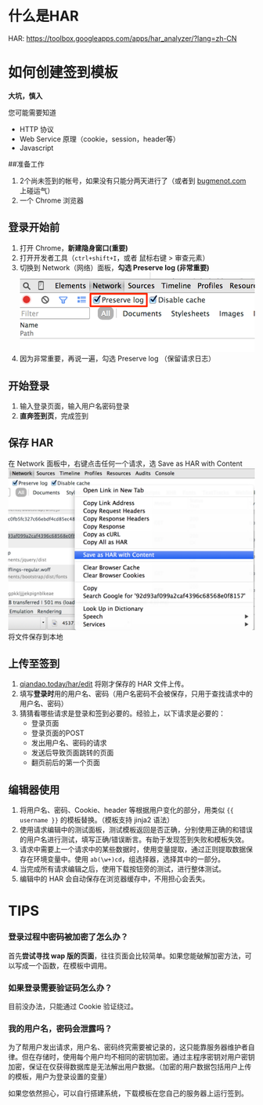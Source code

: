 # 什么是HAR

HAR: https://toolbox.googleapps.com/apps/har_analyzer/?lang=zh-CN

# 如何创建签到模板

**大坑，慎入**

您可能需要知道

* HTTP 协议
* Web Service 原理（cookie，session，header等）
* Javascript

##准备工作

1. 2个尚未签到的帐号，如果没有只能分两天进行了（或者到 [bugmenot.com](http://bugmenot.com/) 上碰运气）
2. 一个 Chrome 浏览器

## 登录开始前

1. 打开 Chrome，**新建隐身窗口(重要)**
3. 打开开发者工具（`ctrl+shift+I`，或者 鼠标右键 > 审查元素）
4. 切换到 Network（网络）面板，**勾选 Preserve log (非常重要)**
![preserve log](preserve_log.png)
5. 因为非常重要，再说一遍，勾选 Preserve log （保留请求日志）

## 开始登录

1. 输入登录页面，输入用户名密码登录
2. **直奔签到页**，完成签到

## 保存 HAR

在 Network 面板中，右键点击任何一个请求，选 Save as HAR with Content ![Save as HAR with Content](save_har.png)
将文件保存到本地

## 上传至签到

1. [qiandao.today/har/edit](https://qiandao.today/har/edit) 将刚才保存的 HAR 文件上传。
2. 填写**登录时**用的用户名、密码（用户名密码不会被保存，只用于查找请求中的用户名、密码）
3. 猜猜看哪些请求是登录和签到必要的。经验上，以下请求是必要的：
   * 登录页面
   * 登录页面的POST
   * 发出用户名、密码的请求
   * 发送后导致页面跳转的页面
   * 翻页前后的第一个页面

## 编辑器使用

1. 将用户名、密码、Cookie、header 等根据用户变化的部分，用类似 `{{ username }}` 的模板替换。（模板支持 jinja2 语法）
2. 使用请求编辑中的测试面板，测试模板返回是否正确，分别使用正确的和错误的用户名进行测试，填写正确/错误断言。有助于发现签到失败和模板失效。
3. 请求中需要上一个请求中的某些数据时，使用变量提取，通过正则提取数据保存在环境变量中。使用 `ab(\w+)cd`，组选择器，选择其中的一部分。
4. 当完成所有请求编辑之后，使用下载按钮旁的测试，进行整体测试。
5. 编辑中的 HAR 会自动保存在浏览器缓存中，不用担心会丢失。

# TIPS

### 登录过程中密码被加密了怎么办？

首先**尝试寻找 wap 版的页面**，往往页面会比较简单。如果您能破解加密方法，可以写成一个函数，在模板中调用。

### 如果登录需要验证码怎么办？

目前没办法，只能通过 Cookie 验证绕过。

### 我的用户名，密码会泄露吗？

为了帮用户发出请求，用户名、密码终究需要被记录的，这只能靠服务器维护者自律。但在存储时，使用每个用户均不相同的密钥加密。通过主程序密钥对用户密钥加密，保证在仅获得数据库是无法解出用户数据。（加密的用户数据包括用户上传的模板，用户为登录设置的变量）

如果您依然担心，可以自行搭建系统，下载模板在您自己的服务器上运行签到。